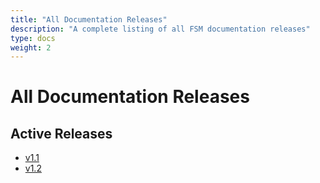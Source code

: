 ```yaml
---
title: "All Documentation Releases"
description: "A complete listing of all FSM documentation releases"
type: docs
weight: 2
---
```


# All Documentation Releases

## Active Releases

- [v1.1](https://release-v1-1.fsm-docs.flomesh.io/)
- [v1.2](https://release-v1-2.fsm-docs.flomesh.io/)
